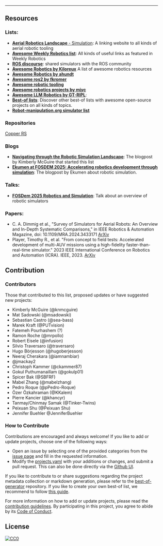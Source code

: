 
---

## Resources

### Lists:
- [**Aerial Robotics Landscape** - Simulation](https://ros-aerial.github.io/aerial_robotic_landscape/simulation/): A linking website to all kinds of aerial robotic tooling
- [**Awesome Weekly Robotics list**](https://www.weeklyrobotics.com/awesome-wr): All kinds of useful links as featured in Weekly Robotics
- [**ROS discourse**](https://discourse.ros.org/search?q=simulation): shared simulators with the ROS community
- [**Awesome Robotics by Kiloreux**](https://github.com/kiloreux/awesome-robotics) A list of awesome robotics resources
- [**Awesome Robotics by ahundt**](https://github.com/ahundt/awesome-robotics)
- [**Awesome ros2 by fkromer**](https://github.com/fkromer/awesome-ros2?tab=readme-ov-file#readme)
- [**Awesome robotic tooling**](https://github.com/Ly0n/awesome-robotic-tooling?tab=readme-ov-file)
- [**Awesome robotics projects by mjyc**](https://github.com/mjyc/awesome-robotics-projects?tab=readme-ov-file)
- [**Awesome LLM Robotics by GT-RIPL**](https://github.com/GT-RIPL/Awesome-LLM-Robotics?tab=readme-ov-file#simulation-frameworks):
- [**Best-of lists**](https://best-of.org): Discover other best-of lists with awesome open-source projects on all kinds of topics.
- [**Robot-manipulation.org simulator list**](https://www.robot-manipulation.org/software/simulators)

### Repositories

[Copper RS](https://github.com/copper-project/copper-rs)

### Blogs
* [**Navigating through the Robotic Simulation Landscape**](https://www.mcguirerobotics.com/blog/2025/04/17/navigating-through-the-robotic-simulation-landscape/): The blogpost by Kimberly McGuire that started this list
* [**Ekumen at FOSDEM 2025: Accelerating robotics development through simulation**](https://ekumenlabs.com/blog/posts/accelerate-robotic-dev-sim/): The blogpost by Ekumen about robotic simulation.

### Talks:
* [**FOSDem 2025 Robotics and Simulation**](https://fosdem.org/2025/schedule/event/fosdem-2025-6252-accelerating-robotics-development-through-simulation/): Talk about an overview of robotic simulators

### Papers:
- C. A. Dimmig et al., "Survey of Simulators for Aerial Robots: An Overview and In-Depth Systematic Comparisons," in IEEE Robotics & Automation Magazine, doi: 10.1109/MRA.2024.3433171 [ArXiv](https://arxiv.org/abs/2311.02296)
- Player, Timothy R., et al. "From concept to field tests: Accelerated development of multi-AUV missions using a high-fidelity faster-than-real-time simulator." 2023 IEEE International Conference on Robotics and Automation (ICRA). IEEE, 2023. [ArXiv](https://arxiv.org/abs/2311.10377)

## Contribution

### Contributors
Those that contributed to this list, proposed updates or have suggested new projects:

* Kimberly McGuire (@knmcguire)
* Mat Sadowski (@msadowski)
* Sebastian Castro (@sea-bass)
* Marek Kraft (@PUTvision)
* Fatemeh Pourhashem (?)
* Ramon Roche (@mrpollo)
* Robert Eisele (@infusion)
* Silvio Traversaro (@traversaro)
* Hugo Börjesson (@hugoberjesson)
* Neeraj Cherakara (@iamnambiar)
* @jmackay2
* Christoph Kammer (@ckammer87)
* Gokul Puthumanaillam (@gokulp01)
* Spicer Bak (@SBFRF)
* Mabel Zhang (@mabelzhang)
* Pedro Roque (@pPedro-Roque)
* Özer Özkahraman (@KKalem)
* Pierre Kancier (@khancyr)
* Tanmay/Chinmay Samak (@Tinker-Twins)
* Peixuan Shu (@Peixuan Shu)
* Jennifer Buehler @JenniferBuehler

### How to Contribute

Contributions are encouraged and always welcome! If you like to add or update projects, choose one of the following ways:

- Open an issue by selecting one of the provided categories from the [issue page](https://github.com/knmcguire/best-of-robot-simulators/issues/new/choose) and fill in the requested information.
- Modify the [projects.yaml](https://github.com/knmcguire/best-of-robot-simulators/blob/main/projects.yaml) with your additions or changes, and submit a pull request. This can also be done directly via the [Github UI](https://github.com/knmcguire/best-of-robot-simulators/edit/main/projects.yaml).

If you like to contribute to or share suggestions regarding the project metadata collection or markdown generation, please refer to the [best-of-generator](https://github.com/best-of-lists/best-of-generator) repository. If you like to create your own best-of list, we recommend to follow [this guide](https://github.com/best-of-lists/best-of/blob/main/create-best-of-list.md).

For more information on how to add or update projects, please read the [contribution guidelines](https://github.com/knmcguire/best-of-robot-simulators/blob/main/CONTRIBUTING.md). By participating in this project, you agree to abide by its [Code of Conduct](https://github.com/knmcguire/best-of-robot-simulators/blob/main/.github/CODE_OF_CONDUCT.md).

## License

[![CC0](https://mirrors.creativecommons.org/presskit/buttons/88x31/svg/by-sa.svg)](https://creativecommons.org/licenses/by-sa/4.0/)
